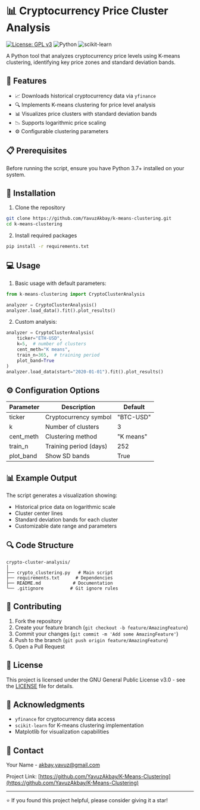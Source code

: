 # 📊 Cryptocurrency Price Cluster Analysis

[![License: GPL v3](https://img.shields.io/badge/License-GPLv3-blue.svg)](https://www.gnu.org/licenses/gpl-3.0)
![Python](https://img.shields.io/badge/Python-3.7%2B-blue)
![scikit-learn](https://img.shields.io/badge/scikit--learn-1.0%2B-orange)

A Python tool that analyzes cryptocurrency price levels using K-means clustering, identifying key price zones and standard deviation bands.

## 🚀 Features

- 📈 Downloads historical cryptocurrency data via `yfinance`
- 🔍 Implements K-means clustering for price level analysis
- 📊 Visualizes price clusters with standard deviation bands
- 📉 Supports logarithmic price scaling
- ⚙️ Configurable clustering parameters

## 📋 Prerequisites

Before running the script, ensure you have Python 3.7+ installed on your system.

## 🔧 Installation

1. Clone the repository
```bash
git clone https://github.com/YavuzAkbay/k-means-clustering.git
cd k-means-clustering
```

2. Install required packages
```bash
pip install -r requirements.txt
```

## 💻 Usage

1. Basic usage with default parameters:
```python
from k-means-clustering import CryptoClusterAnalysis

analyzer = CryptoClusterAnalysis()
analyzer.load_data().fit().plot_results()
```

2. Custom analysis:
```python
analyzer = CryptoClusterAnalysis(
    ticker="ETH-USD",
    k=5,  # number of clusters
    cent_meth="K means",
    train_n=365,  # training period
    plot_band=True
)
analyzer.load_data(start="2020-01-01").fit().plot_results()
```

## ⚙️ Configuration Options

| Parameter | Description | Default |
|-----------|-------------|---------|
| ticker | Cryptocurrency symbol | "BTC-USD" |
| k | Number of clusters | 3 |
| cent_meth | Clustering method | "K means" |
| train_n | Training period (days) | 252 |
| plot_band | Show SD bands | True |

## 📊 Example Output

The script generates a visualization showing:
- Historical price data on logarithmic scale
- Cluster center lines
- Standard deviation bands for each cluster
- Customizable date range and parameters

## 🔍 Code Structure

```
crypto-cluster-analysis/
│
├── crypto_clustering.py   # Main script
├── requirements.txt      # Dependencies
├── README.md            # Documentation
└── .gitignore          # Git ignore rules
```

## 🤝 Contributing

1. Fork the repository
2. Create your feature branch (`git checkout -b feature/AmazingFeature`)
3. Commit your changes (`git commit -m 'Add some AmazingFeature'`)
4. Push to the branch (`git push origin feature/AmazingFeature`)
5. Open a Pull Request

## 📝 License

This project is licensed under the GNU General Public License v3.0 - see the [LICENSE](LICENSE) file for details.

## 🙏 Acknowledgments

- `yfinance` for cryptocurrency data access
- `scikit-learn` for K-means clustering implementation
- Matplotlib for visualization capabilities

## 📧 Contact

Your Name - [akbay.yavuz@gmail.com](mailto:akbay.yavuz@gmail.com)

Project Link: [https://github.com/YavuzAkbay/K-Means-Clustering](https://github.com/YavuzAkbay/K-Means-Clustering)

---
⭐️ If you found this project helpful, please consider giving it a star!
